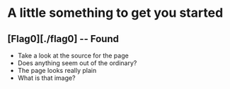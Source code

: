 # A little something to get you started

## [Flag0][./flag0] -- Found

- Take a look at the source for the page
- Does anything seem out of the ordinary?
- The page looks really plain
- What is that image?

